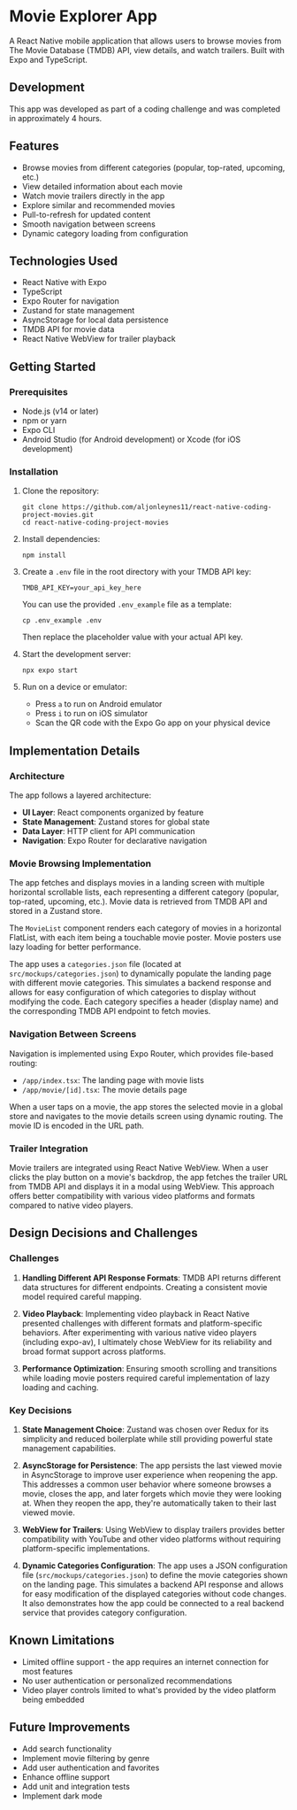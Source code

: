 # Movie Explorer App

A React Native mobile application that allows users to browse movies from The Movie Database (TMDB) API, view details, and watch trailers. Built with Expo and TypeScript.

## Development

This app was developed as part of a coding challenge and was completed in approximately 4 hours.

## Features

- Browse movies from different categories (popular, top-rated, upcoming, etc.)
- View detailed information about each movie
- Watch movie trailers directly in the app
- Explore similar and recommended movies
- Pull-to-refresh for updated content
- Smooth navigation between screens
- Dynamic category loading from configuration

## Technologies Used

- React Native with Expo
- TypeScript
- Expo Router for navigation
- Zustand for state management
- AsyncStorage for local data persistence
- TMDB API for movie data
- React Native WebView for trailer playback

## Getting Started

### Prerequisites

- Node.js (v14 or later)
- npm or yarn
- Expo CLI
- Android Studio (for Android development) or Xcode (for iOS development)

### Installation

1. Clone the repository:
   ```
   git clone https://github.com/aljonleynes11/react-native-coding-project-movies.git
   cd react-native-coding-project-movies
   ```

2. Install dependencies:
   ```
   npm install
   ```

3. Create a `.env` file in the root directory with your TMDB API key:
   ```
   TMDB_API_KEY=your_api_key_here
   ```
   
   You can use the provided `.env_example` file as a template:
   ```
   cp .env_example .env
   ```
   Then replace the placeholder value with your actual API key.

4. Start the development server:
   ```
   npx expo start
   ```

5. Run on a device or emulator:
   - Press `a` to run on Android emulator
   - Press `i` to run on iOS simulator
   - Scan the QR code with the Expo Go app on your physical device

## Implementation Details

### Architecture

The app follows a layered architecture:

- **UI Layer**: React components organized by feature
- **State Management**: Zustand stores for global state
- **Data Layer**: HTTP client for API communication
- **Navigation**: Expo Router for declarative navigation

### Movie Browsing Implementation

The app fetches and displays movies in a landing screen with multiple horizontal scrollable lists, each representing a different category (popular, top-rated, upcoming, etc.). Movie data is retrieved from TMDB API and stored in a Zustand store.

The `MovieList` component renders each category of movies in a horizontal FlatList, with each item being a touchable movie poster. Movie posters use lazy loading for better performance.

The app uses a `categories.json` file (located at `src/mockups/categories.json`) to dynamically populate the landing page with different movie categories. This simulates a backend response and allows for easy configuration of which categories to display without modifying the code. Each category specifies a header (display name) and the corresponding TMDB API endpoint to fetch movies.

### Navigation Between Screens

Navigation is implemented using Expo Router, which provides file-based routing:

- `/app/index.tsx`: The landing page with movie lists
- `/app/movie/[id].tsx`: The movie details page

When a user taps on a movie, the app stores the selected movie in a global store and navigates to the movie details screen using dynamic routing. The movie ID is encoded in the URL path.

### Trailer Integration

Movie trailers are integrated using React Native WebView. When a user clicks the play button on a movie's backdrop, the app fetches the trailer URL from TMDB API and displays it in a modal using WebView. This approach offers better compatibility with various video platforms and formats compared to native video players.

## Design Decisions and Challenges

### Challenges

1. **Handling Different API Response Formats**: TMDB API returns different data structures for different endpoints. Creating a consistent movie model required careful mapping.

2. **Video Playback**: Implementing video playback in React Native presented challenges with different formats and platform-specific behaviors. After experimenting with various native video players (including expo-av), I ultimately chose WebView for its reliability and broad format support across platforms.

3. **Performance Optimization**: Ensuring smooth scrolling and transitions while loading movie posters required careful implementation of lazy loading and caching.

### Key Decisions

1. **State Management Choice**: Zustand was chosen over Redux for its simplicity and reduced boilerplate while still providing powerful state management capabilities.

2. **AsyncStorage for Persistence**: The app persists the last viewed movie in AsyncStorage to improve user experience when reopening the app. This addresses a common user behavior where someone browses a movie, closes the app, and later forgets which movie they were looking at. When they reopen the app, they're automatically taken to their last viewed movie.

3. **WebView for Trailers**: Using WebView to display trailers provides better compatibility with YouTube and other video platforms without requiring platform-specific implementations.

4. **Dynamic Categories Configuration**: The app uses a JSON configuration file (`src/mockups/categories.json`) to define the movie categories shown on the landing page. This simulates a backend API response and allows for easy modification of the displayed categories without code changes. It also demonstrates how the app could be connected to a real backend service that provides category configuration.

## Known Limitations

- Limited offline support - the app requires an internet connection for most features
- No user authentication or personalized recommendations
- Video player controls limited to what's provided by the video platform being embedded

## Future Improvements

- Add search functionality
- Implement movie filtering by genre
- Add user authentication and favorites
- Enhance offline support
- Add unit and integration tests
- Implement dark mode

